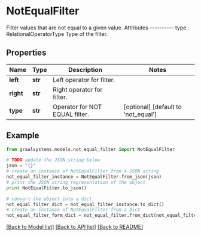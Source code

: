 # NotEqualFilter

Filter values that are not equal to a given value.  Attributes ---------- type : RelationalOperatorType     Type of the filter.

## Properties

Name | Type | Description | Notes
------------ | ------------- | ------------- | -------------
**left** | **str** | Left operator for filter. | 
**right** | **str** | Right operator for filter. | 
**type** | **str** | Operator for NOT EQUAL filter. | [optional] [default to 'not_equal']

## Example

```python
from graalsystems.models.not_equal_filter import NotEqualFilter

# TODO update the JSON string below
json = "{}"
# create an instance of NotEqualFilter from a JSON string
not_equal_filter_instance = NotEqualFilter.from_json(json)
# print the JSON string representation of the object
print NotEqualFilter.to_json()

# convert the object into a dict
not_equal_filter_dict = not_equal_filter_instance.to_dict()
# create an instance of NotEqualFilter from a dict
not_equal_filter_form_dict = not_equal_filter.from_dict(not_equal_filter_dict)
```
[[Back to Model list]](../README.md#documentation-for-models) [[Back to API list]](../README.md#documentation-for-api-endpoints) [[Back to README]](../README.md)



